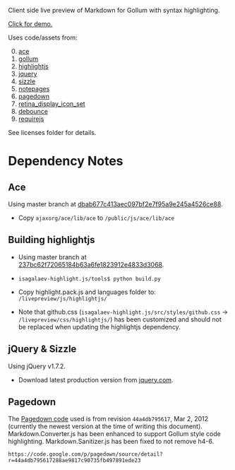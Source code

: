 Client side live preview of Markdown for Gollum with syntax highlighting.

[Click for demo.](http://bootstraponline.github.com/livepreview/public)

Uses code/assets from:

0. [ace](https://github.com/ajaxorg/ace)
0. [gollum](https://github.com/github/gollum)
0. [highlightjs](https://github.com/isagalaev/highlight.js)
0. [jquery](https://github.com/jquery/jquery)
0. [sizzle](https://github.com/jquery/sizzle)
0. [notepages](https://github.com/fivesixty/notepages)
0. [pagedown](https://code.google.com/p/pagedown/)
0. [retina_display_icon_set](http://blog.twg.ca/2010/11/retina-display-icon-set/)
0. [debounce](https://github.com/cowboy/jquery-throttle-debounce)
0. [requirejs](https://github.com/jrburke/requirejs)

See licenses folder for details.

# Dependency Notes

## Ace
Using master branch at [dbab677c413aec097bf2e7f95a9e245a4526ce88](https://github.com/ajaxorg/ace/commit/dbab677c413aec097bf2e7f95a9e245a4526ce88).

- Copy `ajaxorg/ace/lib/ace` to `/public/js/ace/lib/ace`

## Building highlightjs
- Using master branch at [237bc62f72065184b63a6fe1823912e4833d3068](https://github.com/isagalaev/highlight.js/commit/237bc62f72065184b63a6fe1823912e4833d3068).

- `isagalaev-highlight.js/tools$ python build.py`

- Copy highlight.pack.js and languages folder to: `/livepreview/js/highlightjs/`

- Note that github.css (`isagalaev-highlight.js/src/styles/github.css` -> `/livepreview/css/highlightjs/`)  has been customized and should not be replaced when updating the highlightjs dependency.

## jQuery & Sizzle
Using jQuery v1.7.2.

- Download latest production version from [jquery.com](http://www.jquery.com).

## Pagedown
The [Pagedown code](https://code.google.com/p/pagedown/source/list) used is from revision `44a4db795617`, Mar 2, 2012 (currently the newest version at the time of writing this document). Markdown.Converter.js has been enhanced to support Gollum style code highlighting. Markdown.Sanitizer.js has been fixed to not remove h4-6.

`https://code.google.com/p/pagedown/source/detail?r=44a4db795617288ae9817c90735fb497891ede23`
